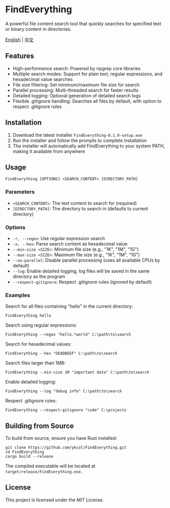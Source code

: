 # FindEverything

A powerful file content search tool that quickly searches for specified text or binary content in directories.

[English](README.md) | [中文](README_CN.md)

## Features

- High-performance search: Powered by ripgrep core libraries
- Multiple search modes: Support for plain text, regular expressions, and hexadecimal value searches
- File size filtering: Set minimum/maximum file size for search
- Parallel processing: Multi-threaded search for faster results
- Detailed logging: Optional generation of detailed search logs
- Flexible .gitignore handling: Searches all files by default, with option to respect .gitignore rules

## Installation

1. Download the latest installer `FindEverything-0.1.0-setup.exe`
2. Run the installer and follow the prompts to complete installation
3. The installer will automatically add FindEverything to your system PATH, making it available from anywhere

## Usage

```
FindEverything [OPTIONS] <SEARCH_CONTENT> [DIRECTORY_PATH]
```

### Parameters

- `<SEARCH_CONTENT>`: The text content to search for (required)
- `[DIRECTORY_PATH]`: The directory to search in (defaults to current directory)

### Options

- `-r, --regex`: Use regular expression search
- `-x, --hex`: Parse search content as hexadecimal value
- `--min-size <SIZE>`: Minimum file size (e.g., "1K", "1M", "1G")
- `--max-size <SIZE>`: Maximum file size (e.g., "1K", "1M", "1G")
- `--no-parallel`: Disable parallel processing (uses all available CPUs by default)
- `--log`: Enable detailed logging, log files will be saved in the same directory as the program
- `--respect-gitignore`: Respect .gitignore rules (ignored by default)

### Examples

Search for all files containing "hello" in the current directory:
```
FindEverything hello
```

Search using regular expressions:
```
FindEverything --regex "hello.*world" C:\path\to\search
```

Search for hexadecimal values:
```
FindEverything --hex "DEADBEEF" C:\path\to\search
```

Search files larger than 1MB:
```
FindEverything --min-size 1M "important data" C:\path\to\search
```

Enable detailed logging:
```
FindEverything --log "debug info" C:\path\to\search
```

Respect .gitignore rules:
```
FindEverything --respect-gitignore "code" C:\projects
```

## Building from Source

To build from source, ensure you have Rust installed:

```
git clone https://github.com/ykcol/FindEverything.git
cd FindEverything
cargo build --release
```

The compiled executable will be located at `target/release/FindEverything.exe`.

## License

This project is licensed under the MIT License. 